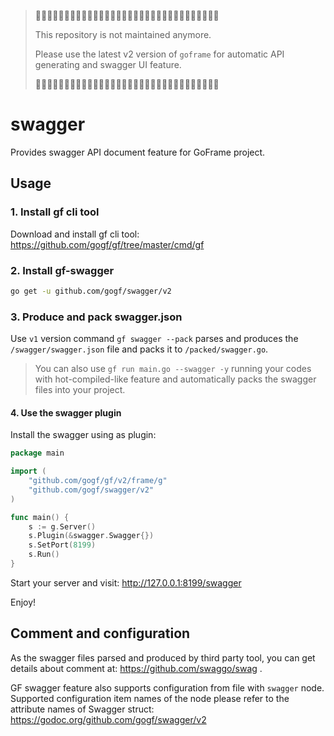 > 👣👣👣👣👣👣👣👣👣👣👣👣👣👣👣👣👣👣👣👣👣👣👣👣👣👣👣👣👣👣👣👣
> 
> This repository is not maintained anymore. 
> 
> Please use the latest v2 version of `goframe` for automatic API generating and swagger UI feature.
> 
> 👣👣👣👣👣👣👣👣👣👣👣👣👣👣👣👣👣👣👣👣👣👣👣👣👣👣👣👣👣👣👣👣

# swagger

Provides swagger API document feature for GoFrame project.

## Usage

### 1. Install gf cli tool

Download and install gf cli tool: https://github.com/gogf/gf/tree/master/cmd/gf


### 2. Install gf-swagger

```sh
go get -u github.com/gogf/swagger/v2
```

### 3. Produce and pack swagger.json

Use `v1` version command `gf swagger --pack` parses and produces the `/swagger/swagger.json` file and packs it to `/packed/swagger.go`.

> You can also use `gf run main.go --swagger -y` running your codes with hot-compiled-like feature and automatically packs the swagger files into your project.

#### 4. Use the swagger plugin

Install the swagger using as plugin:

```go
package main

import (
    "github.com/gogf/gf/v2/frame/g"
    "github.com/gogf/swagger/v2"
)

func main() {
    s := g.Server()
    s.Plugin(&swagger.Swagger{})
    s.SetPort(8199)
    s.Run()
}
```

Start your server and visit: http://127.0.0.1:8199/swagger

Enjoy!

## Comment and configuration

As the swagger files parsed and produced by third party tool, 
you can get details about comment at: https://github.com/swaggo/swag .

GF swagger feature also supports configuration from file with `swagger` node.
Supported configuration item names of the node please refer to the attribute names of Swagger struct: 
https://godoc.org/github.com/gogf/swagger/v2


